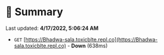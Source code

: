 # 📖 Summary
Last updated: **4/17/2022, 5:06:24 AM**

- `GET` [https://Bhadwa-sala.toxicblte.repl.co](https://Bhadwa-sala.toxicblte.repl.co) - **Down** (638ms)
